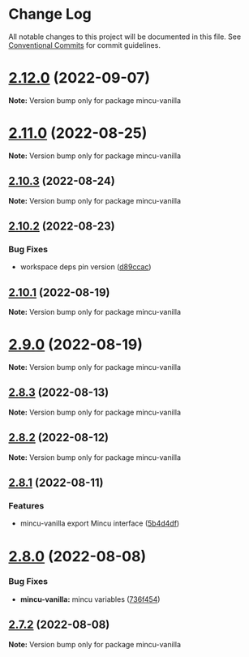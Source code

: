 # Change Log

All notable changes to this project will be documented in this file.
See [Conventional Commits](https://conventionalcommits.org) for commit guidelines.

# [2.12.0](https://github.com/ncuhome/mincu/compare/v2.11.0...v2.12.0) (2022-09-07)

**Note:** Version bump only for package mincu-vanilla

# [2.11.0](https://github.com/ncuhome/mincu/compare/v2.10.3...v2.11.0) (2022-08-25)

**Note:** Version bump only for package mincu-vanilla

## [2.10.3](https://github.com/ncuhome/mincu/compare/v2.10.2...v2.10.3) (2022-08-24)

**Note:** Version bump only for package mincu-vanilla

## [2.10.2](https://github.com/ncuhome/mincu/compare/v2.10.1...v2.10.2) (2022-08-23)

### Bug Fixes

* workspace deps pin version ([d89ccac](https://github.com/ncuhome/mincu/commit/d89ccacb4085ac5d020219b202343da433743942))

## [2.10.1](https://github.com/ncuhome/mincu/compare/v2.10.0...v2.10.1) (2022-08-19)

**Note:** Version bump only for package mincu-vanilla

# [2.9.0](https://github.com/ncuhome/mincu/compare/v2.8.3...v2.9.0) (2022-08-19)

**Note:** Version bump only for package mincu-vanilla

## [2.8.3](https://github.com/ncuhome/mincu/compare/v2.8.2...v2.8.3) (2022-08-13)

**Note:** Version bump only for package mincu-vanilla

## [2.8.2](https://github.com/ncuhome/mincu/compare/v2.8.1...v2.8.2) (2022-08-12)

**Note:** Version bump only for package mincu-vanilla

## [2.8.1](https://github.com/ncuhome/mincu/compare/v2.8.0...v2.8.1) (2022-08-11)

### Features

* mincu-vanilla export Mincu interface ([5b4d4df](https://github.com/ncuhome/mincu/commit/5b4d4dfb4a3c1ba3b08290b465b05cb742fd0b1e))

# [2.8.0](https://github.com/ncuhome/mincu/compare/v2.7.0...v2.8.0) (2022-08-08)

### Bug Fixes

* **mincu-vanilla:** mincu variables ([736f454](https://github.com/ncuhome/mincu/commit/736f454ba717a5b6d831b18f637dbd02bcdce60d))

## [2.7.2](https://github.com/ncuhome/mincu/compare/v2.7.1...v2.7.2) (2022-08-08)

**Note:** Version bump only for package mincu-vanilla
